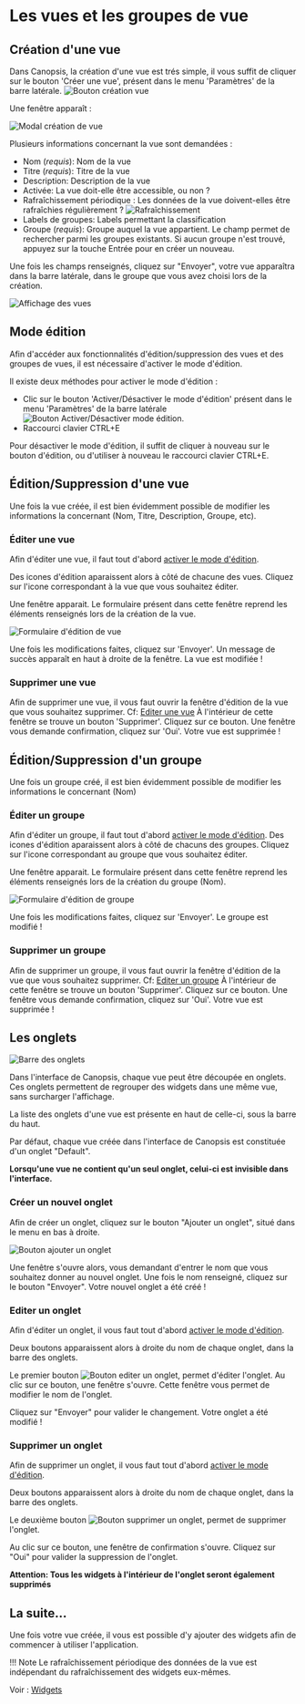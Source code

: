 # Les vues et les groupes de vue

## Création d'une vue

Dans Canopsis, la création d'une vue est trés simple, il vous suffit de cliquer sur le bouton 'Créer une vue', présent dans le menu 'Paramètres' de la barre latérale.
![Bouton création vue ](./img/bouton_creation_vue.png  "Bouton création vue ")

Une fenêtre apparaît : 

![Modal création de vue](./img/modal_creation_vue.png  "Modal création de vue")

Plusieurs informations concernant la vue sont demandées :

* Nom (*requis*): Nom de la vue
* Titre (*requis*): Titre de la vue
* Description: Description de la vue
* Activée: La vue doit-elle être accessible, ou non ?
* Rafraîchissement périodique : Les données de la vue doivent-elles être rafraîchies régulièrement ?
![Rafraîchissement](./img/rafraîchissement_vues.gif  "Rafraîchissement des vues")
* Labels de groupes: Labels permettant la classification
* Groupe (*requis*): Groupe auquel la vue appartient. Le champ permet de rechercher parmi les groupes existants. Si aucun groupe n'est trouvé, appuyez sur la touche Entrée pour en créer un nouveau.

Une fois les champs renseignés, cliquez sur "Envoyer", votre vue apparaîtra dans la barre latérale, dans le groupe que vous avez choisi lors de la création.

![Affichage des vues](./img/affichage_vues.gif  "Affichage des vues")

## Mode édition

Afin d'accéder aux fonctionnalités d'édition/suppression des vues et des groupes de vues, il est nécessaire d'activer le mode d'édition.

Il existe deux méthodes pour activer le mode d'édition :

- Clic sur le bouton 'Activer/Désactiver le mode d'édition' présent dans le menu 'Paramètres' de la barre latérale
![Bouton Activer/Désactiver mode édition](./img/toggle_edition_mode_button.png  "Bouton Activer/Désactiver mode édition").
- Raccourci clavier CTRL+E

Pour désactiver le mode d'édition, il suffit de cliquer à nouveau sur le bouton d'édition, ou d'utiliser à nouveau le raccourci clavier CTRL+E.

## Édition/Suppression d'une vue

Une fois la vue créée, il est bien évidemment possible de modifier les informations la concernant (Nom, Titre, Description, Groupe, etc).

### Éditer une vue

Afin d'éditer une vue, il faut tout d'abord [activer le mode d'édition](#mode-edition). 

Des icones d'édition aparaissent alors à côté de chacune des vues. Cliquez sur l'icone correspondant à la vue que vous souhaitez éditer.

Une fenêtre apparait. Le formulaire présent dans cette fenêtre reprend les éléments renseignés lors de la création de la vue.

![Formulaire d'édition de vue](./img/edition_vue.png  "Formulaire d'édition de vue")

Une fois les modifications faites, cliquez sur 'Envoyer'. Un message de succès apparaît en haut à droite de la fenêtre. La vue est modifiée !

### Supprimer une vue

Afin de supprimer une vue, il vous faut ouvrir la fenêtre d'édition de la vue que vous souhaitez supprimer. Cf: [Editer une vue](#editer-une-vue)
À l'intérieur de cette fenêtre se trouve un bouton 'Supprimer'. Cliquez sur ce bouton. Une fenêtre vous demande confirmation, cliquez sur 'Oui'. Votre vue est supprimée !

## Édition/Suppression d'un groupe

Une fois un groupe créé, il est bien évidemment possible de modifier les informations le concernant (Nom)

### Éditer un groupe

Afin d'éditer un groupe, il faut tout d'abord [activer le mode d'édition](#mode-edition). 
Des icones d'édition aparaissent alors à côté de chacuns des groupes. Cliquez sur l'icone correspondant au groupe que vous souhaitez éditer.

Une fenêtre apparait. Le formulaire présent dans cette fenêtre reprend les éléments renseignés lors de la création du groupe (Nom).

![Formulaire d'édition de groupe](./img/edition_groupe.png  "Formulaire d'édition de groupe")

Une fois les modifications faites, cliquez sur 'Envoyer'. Le groupe est modifié !

### Supprimer un groupe

Afin de supprimer un groupe, il vous faut ouvrir la fenêtre d'édition de la vue que vous souhaitez supprimer. Cf: [Editer un groupe](#editer-un-groupe)
À l'intérieur de cette fenêtre se trouve un bouton 'Supprimer'. Cliquez sur ce bouton. Une fenêtre vous demande confirmation, cliquez sur 'Oui'. Votre vue est supprimée !

## Les onglets

![Barre des onglets](./img/tabs_bar.png  "Barre des onglets")

Dans l'interface de Canopsis, chaque vue peut être découpée en onglets.
Ces onglets permettent de regrouper des widgets dans une même vue, sans surcharger l'affichage.

La liste des onglets d'une vue est présente en haut de celle-ci, sous la barre du haut.

Par défaut, chaque vue créée dans l'interface de Canopsis est constituée d'un onglet "Default".

**Lorsqu'une vue ne contient qu'un seul onglet, celui-ci est invisible dans l'interface.**

### Créer un nouvel onglet

Afin de créer un onglet, cliquez sur le bouton "Ajouter un onglet", situé dans le menu en bas à droite.

![Bouton ajouter un onglet](./img/add_tab_button.png  "Bouton ajouter un onglet")

Une fenêtre s'ouvre alors, vous demandant d'entrer le nom que vous souhaitez donner au nouvel onglet. Une fois le nom renseigné, cliquez sur le bouton "Envoyer". Votre nouvel onglet a été créé !

### Editer un onglet

Afin d'éditer un onglet, il vous faut tout d'abord [activer le mode d'édition](#mode-edition).

Deux boutons apparaissent alors à droite du nom de chaque onglet, dans la barre des onglets.

Le premier bouton ![Bouton editer un onglet](./img/edit_tab_button.png  "Bouton editer un onglet"), permet d'éditer l'onglet.
Au clic sur ce bouton, une fenêtre s'ouvre. Cette fenêtre vous permet de modifier le nom de l'onglet.

Cliquez sur "Envoyer" pour valider le changement. Votre onglet a été modifié !

### Supprimer un onglet

Afin de supprimer un onglet, il vous faut tout d'abord [activer le mode d'édition](#mode-edition).

Deux boutons apparaissent alors à droite du nom de chaque onglet, dans la barre des onglets.

Le deuxième bouton ![Bouton supprimer un onglet](./img/delete_tab_button.png  "Bouton supprimer un onglet"), permet de supprimer l'onglet.

Au clic sur ce bouton, une fenêtre de confirmation s'ouvre. Cliquez sur "Oui" pour valider la suppression de l'onglet.

**Attention: Tous les widgets à l'intérieur de l'onglet seront également supprimés**


## La suite...

Une fois votre vue créée, il vous est possible d'y ajouter des widgets afin de commencer à utiliser l'application.  

!!! Note
    Le rafraîchissement périodique des données de la vue est indépendant du rafraîchissement des widgets eux-mêmes.

Voir : [Widgets](../index.md)
